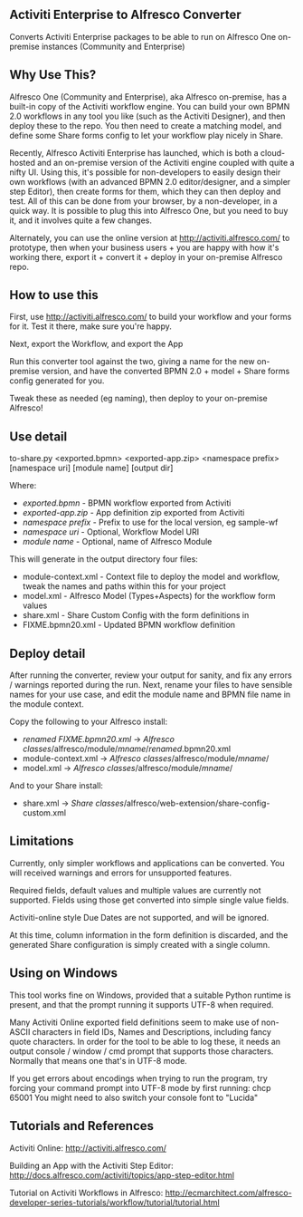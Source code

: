 Activiti Enterprise to Alfresco Converter
-----------------------------------------

Converts Activiti Enterprise packages to be able to run on Alfresco One 
on-premise instances (Community and Enterprise)

Why Use This?
-------------
Alfresco One (Community and Enterprise), aka Alfresco on-premise, has a 
built-in copy of the Activiti workflow engine. You can build your own BPMN 2.0
workflows in any tool you like (such as the Activiti Designer), and then
deploy these to the repo. You then need to create a matching model, and define
some Share forms config to let your workflow play nicely in Share.

Recently, Alfresco Activiti Enterprise has launched, which is both a 
cloud-hosted and an on-premise version of the Activiti engine coupled with 
quite a nifty UI. Using this, it's possible for non-developers to easily
design their own workflows (with an advanced BPMN 2.0 editor/designer, and a
simpler step Editor), then create forms for them, which they can then deploy
and test. All of this can be done from your browser, by a non-developer,
in a quick way. It is possible to plug this into Alfresco One, but you
need to buy it, and it involves quite a few changes.

Alternately, you can use the online version at http://activiti.alfresco.com/
to prototype, then when your business users + you are happy with how it's
working there, export it + convert it + deploy in your on-premise Alfresco
repo.

How to use this
---------------
First, use http://activiti.alfresco.com/ to build your workflow and your 
forms for it. Test it there, make sure you're happy.

Next, export the Workflow, and export the App

Run this converter tool against the two, giving a name for the new on-premise
version, and have the converted BPMN 2.0 + model + Share forms config 
generated for you.

Tweak these as needed (eg naming), then deploy to your on-premise Alfresco!

Use detail
----------
to-share.py &lt;exported.bpmn> &lt;exported-app.zip> &lt;namespace prefix> [namespace uri] [module name] [output dir]

Where:
 * *exported.bpmn* - BPMN workflow exported from Activiti
 * *exported-app.zip* - App definition zip exported from Activiti
 * *namespace prefix* - Prefix to use for the local version, eg sample-wf
 * *namespace uri* - Optional, Workflow Model URI
 * *module name* - Optional, name of Alfresco Module

This will generate in the output directory four files:
 * module-context.xml - Context file to deploy the model and workflow, 
                 tweak the names and paths within this for your project
 * model.xml   - Alfresco Model (Types+Aspects) for the workflow form values
 * share.xml   - Share Custom Config with the form definitions in
 * FIXME.bpmn20.xml - Updated BPMN workflow definition

Deploy detail
-------------
After running the converter, review your output for sanity, and fix any errors 
/ warnings reported during the run. Next, rename your files to have sensible 
names for your use case, and edit the module name and BPMN file name in the
module context.

Copy the following to your Alfresco install:
 * *renamed FIXME.bpmn20.xml* -> *Alfresco classes*/alfresco/module/*mname*/*renamed*.bpmn20.xml
 * module-context.xml -> *Alfresco classes*/alfresco/module/*mname*/
 * model.xml -> *Alfresco classes*/alfresco/module/*mname*/

And to your Share install:
 * share.xml -> *Share classes*/alfresco/web-extension/share-config-custom.xml

Limitations
-----------
Currently, only simpler workflows and applications can be converted. You will
received warnings and errors for unsupported features.

Required fields, default values and multiple values are currently not
supported. Fields using those get converted into simple single value fields.

Activiti-online style Due Dates are not supported, and will be ignored.

At this time, column information in the form definition is discarded, and 
the generated Share configuration is simply created with a single column.

Using on Windows
----------------
This tool works fine on Windows, provided that a suitable Python runtime
is present, and that the prompt running it supports UTF-8 when required.

Many Activiti Online exported field definitions seem to make use of non-ASCII
characters in field IDs, Names and Descriptions, including fancy quote
characters. In order for the tool to be able to log these, it needs an
output console / window / cmd prompt that supports those characters. Normally 
that means one that's in UTF-8 mode.

If you get errors about encodings when trying to run the program, try forcing
your command prompt into UTF-8 mode by first running:
   chcp 65001
You might need to also switch your console font to "Lucida"

Tutorials and References
------------------------
Activiti Online:
http://activiti.alfresco.com/

Building an App with the Activiti Step Editor:
http://docs.alfresco.com/activiti/topics/app-step-editor.html

Tutorial on Activiti Workflows in Alfresco:
http://ecmarchitect.com/alfresco-developer-series-tutorials/workflow/tutorial/tutorial.html
